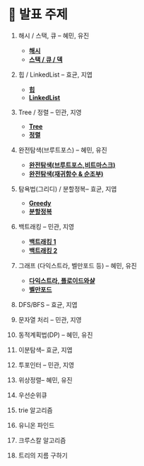 # 📌 발표 주제
1. 해시 / 스택, 큐 – 혜민, 유진
    - [**해시**](<https://github.com/ssafycodingstudy/docs/blob/main/%E1%84%92%E1%85%A2%E1%84%89%E1%85%B5%20%E1%84%8C%E1%85%A5%E1%86%BC%E1%84%85%E1%85%B5.md>)
    - [**스택 / 큐 / 덱**](<https://github.com/ssafycodingstudy/docs/blob/main/Stack-Queue-Deque/Stack%20Queue%20Deque.md>)

2. 힙 / LinkedList – 효균, 지엽
    - [**힙**](<https://github.com/ssafycodingstudy/docs/blob/main/Heap.md>)
    - [**LinkedList**](<https://github.com/ssafycodingstudy/docs/blob/main/%EC%97%B0%EA%B2%B0%EB%A6%AC%EC%8A%A4%ED%8A%B8.md>)    

3. Tree / 정렬 – 민관, 지영
    - [**Tree**](<https://github.com/ssafycodingstudy/docs/blob/main/Tree.md>)
    - [**정렬**](<https://github.com/ssafycodingstudy/docs/blob/main/%EC%A0%95%EB%A0%AC%20%EC%95%8C%EA%B3%A0%EB%A6%AC%EC%A6%98.md>)

4. 완전탐색(브루트포스) – 혜민, 유진
    - [**완전탐색(브루트포스,비트마스크)**](<https://github.com/ssafycodingstudy/docs/blob/main/%E1%84%8B%E1%85%AA%E1%86%AB%E1%84%8C%E1%85%A5%E1%86%AB%E1%84%90%E1%85%A1%E1%86%B7%E1%84%89%E1%85%A2%E1%86%A8(%E1%84%87%E1%85%B3%E1%84%85%E1%85%AE%E1%84%90%E1%85%B3%E1%84%91%E1%85%A9%E1%84%89%E1%85%B3%2C%E1%84%87%E1%85%B5%E1%84%90%E1%85%B3%E1%84%86%E1%85%A1%E1%84%89%E1%85%B3%E1%84%8F%E1%85%B3).md>)
    - [**완전탐색(재귀함수 & 순조부)**](<https://github.com/ssafycodingstudy/docs/blob/main/%E1%84%8B%E1%85%AA%E1%86%AB%E1%84%8C%E1%85%A5%E1%86%AB%E1%84%90%E1%85%A1%E1%86%B7%E1%84%89%E1%85%A2%E1%86%A8(%E1%84%8C%E1%85%A2%E1%84%80%E1%85%B1%E1%84%92%E1%85%A1%E1%86%B7%E1%84%89%E1%85%AE%20%26%20%E1%84%89%E1%85%AE%E1%86%AB%E1%84%8C%E1%85%A9%E1%84%87%E1%85%AE).md>)

5. 탐욕법(그리디) / 분할정복– 효균, 지엽
    - [**Greedy**](<https://github.com/ssafycodingstudy/docs/blob/main/Greedy.md>)
    - [**분할정복**](<https://github.com/ssafycodingstudy/docs/blob/main/%EB%B6%84%ED%95%A0%EC%A0%95%EB%B3%B5%EB%B2%95.md>)

6. 백트래킹 – 민관, 지영
    - [**백트래킹 1**](<https://github.com/ssafycodingstudy/docs/blob/main/%EB%B0%B1%ED%8A%B8%EB%9E%98%ED%82%B9.md>)
    - [**백트래킹 2**](<https://github.com/ssafycodingstudy/docs/blob/main/%EB%B0%B1%ED%8A%B8%EB%9E%98%ED%82%B92.md>)

7. 그래프 (다익스트라, 벨만포드 등) – 혜민, 유진
    - [**다익스트라, 플로이드와샬**](<https://github.com/ssafycodingstudy/docs/blob/main/%EB%8B%A4%EC%9D%B5%EC%8A%A4%ED%8A%B8%EB%9D%BC%2C%ED%94%8C%EB%A1%9C%EC%9D%B4%EB%93%9C%EC%99%80%EC%83%AC/%EB%8B%A4%EC%9D%B5%EC%8A%A4%ED%8A%B8%EB%9D%BC%2C%ED%94%8C%EB%A1%9C%EC%9D%B4%EB%93%9C%EC%99%80%EC%83%AC.md>)
    - [**벨만포드**](<https://github.com/ssafycodingstudy/docs/blob/main/%E1%84%87%E1%85%A6%E1%86%AF%E1%84%86%E1%85%A1%E1%86%AB%E1%84%91%E1%85%A9%E1%84%83%E1%85%B3%20%E1%84%8B%E1%85%A1%E1%86%AF%E1%84%80%E1%85%A9%E1%84%85%E1%85%B5%E1%84%8C%E1%85%B3%E1%86%B7.md>)

8. DFS/BFS – 효균, 지엽
9. 문자열 처리 – 민관, 지영
10. 동적계획법(DP) – 혜민, 유진
11. 이분탐색– 효균, 지엽
12. 투포인터 – 민관, 지영
13. 위상정렬– 혜민, 유진
14. 우선순위큐
15. trie 알고리즘
16. 유니온 파인드
17. 크루스칼 알고리즘
18. 트리의 지름 구하기


